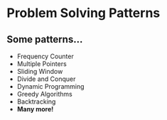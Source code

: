 # Problem Solving Patterns

## Some patterns...

- Frequency Counter
- Multiple Pointers
- Sliding Window
- Divide and Conquer
- Dynamic Programming
- Greedy Algorithms
- Backtracking
- **Many more!**
